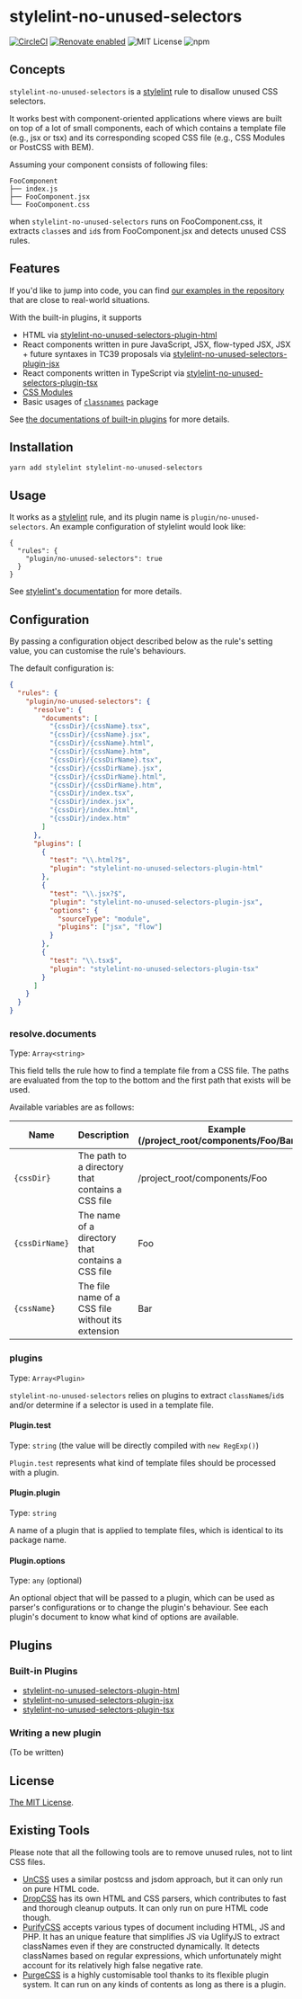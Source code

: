 # stylelint-no-unused-selectors

[![CircleCI](https://circleci.com/gh/nodaguti/stylelint-no-unused-selectors.svg?style=svg)](https://circleci.com/gh/nodaguti/stylelint-no-unused-selectors) [![Renovate enabled](https://img.shields.io/badge/renovate-enabled-brightgreen.svg)](https://renovatebot.com/) ![MIT License](https://img.shields.io/npm/l/stylelint-no-unused-selectors.svg) ![npm](https://img.shields.io/npm/v/stylelint-no-unused-selectors.svg)

## Concepts

`stylelint-no-unused-selectors` is a [stylelint](https://github.com/stylelint/stylelint) rule to disallow unused CSS selectors.

It works best with component-oriented applications where views are built on top of a lot of small components, each of which contains a template file (e.g., jsx or tsx) and its corresponding scoped CSS file (e.g., CSS Modules or PostCSS with BEM).

Assuming your component consists of following files:

```
FooComponent
├── index.js
├── FooComponent.jsx
└── FooComponent.css
```

when `stylelint-no-unused-selectors` runs on FooComponent.css, it extracts `class`es and `id`s from FooComponent.jsx and detects unused CSS rules.

## Features

If you'd like to jump into code, you can find [our examples in the repository](https://github.com/nodaguti/stylelint-no-unused-selectors/tree/master/examples) that are close to real-world situations.

With the built-in plugins, it supports

- HTML via [stylelint-no-unused-selectors-plugin-html](https://github.com/nodaguti/stylelint-no-unused-selectors/tree/master/src/plugins/stylelint-no-unused-selectors-plugin-html)
- React components written in pure JavaScript, JSX, flow-typed JSX, JSX + future syntaxes in TC39 proposals via [stylelint-no-unused-selectors-plugin-jsx](https://github.com/nodaguti/stylelint-no-unused-selectors/tree/master/src/plugins/stylelint-no-unused-selectors-plugin-jsx)
- React components written in TypeScript via [stylelint-no-unused-selectors-plugin-tsx](https://github.com/nodaguti/stylelint-no-unused-selectors/tree/master/src/plugins/stylelint-no-unused-selectors-plugin-tsx)
- [CSS Modules](https://github.com/css-modules/css-modules)
- Basic usages of [`classnames`](https://github.com/JedWatson/classnames) package

See [the documentations of built-in plugins](#built-in-plugins) for more details.

## Installation

```
yarn add stylelint stylelint-no-unused-selectors
```

## Usage

It works as a [stylelint](https://github.com/stylelint/stylelint) rule, and its plugin name is `plugin/no-unused-selectors`. An example configuration of stylelint would look like:

```
{
  "rules": {
    "plugin/no-unused-selectors": true
  }
}
```

See [stylelint's documentation](https://github.com/stylelint/stylelint#getting-started) for more details.

## Configuration

By passing a configuration object described below as the rule's setting value, you can customise the rule's behaviours.

The default configuration is:

```json
{
  "rules": {
    "plugin/no-unused-selectors": {
      "resolve": {
        "documents": [
          "{cssDir}/{cssName}.tsx",
          "{cssDir}/{cssName}.jsx",
          "{cssDir}/{cssName}.html",
          "{cssDir}/{cssName}.htm",
          "{cssDir}/{cssDirName}.tsx",
          "{cssDir}/{cssDirName}.jsx",
          "{cssDir}/{cssDirName}.html",
          "{cssDir}/{cssDirName}.htm",
          "{cssDir}/index.tsx",
          "{cssDir}/index.jsx",
          "{cssDir}/index.html",
          "{cssDir}/index.htm"
        ]
      },
      "plugins": [
        {
          "test": "\\.html?$",
          "plugin": "stylelint-no-unused-selectors-plugin-html"
        },
        {
          "test": "\\.jsx?$",
          "plugin": "stylelint-no-unused-selectors-plugin-jsx",
          "options": {
            "sourceType": "module",
            "plugins": ["jsx", "flow"]
          }
        },
        {
          "test": "\\.tsx$",
          "plugin": "stylelint-no-unused-selectors-plugin-tsx"
        }
      ]
    }
  }
}
```

### resolve.documents

Type: `Array<string>`

This field tells the rule how to find a template file from a CSS file. The paths are evaluated from the top to the bottom and the first path that exists will be used.

Available variables are as follows:

| Name           | Description                                       | Example (/project_root/components/Foo/Bar.css) |
| -------------- | ------------------------------------------------- | ---------------------------------------------- |
| `{cssDir}`     | The path to a directory that contains a CSS file  | /project_root/components/Foo                   |
| `{cssDirName}` | The name of a directory that contains a CSS file  | Foo                                            |
| `{cssName}`    | The file name of a CSS file without its extension | Bar                                            |

### plugins

Type: `Array<Plugin>`

`stylelint-no-unused-selectors` relies on plugins to extract `className`s/`id`s and/or determine if a selector is used in a template file.

#### Plugin.test

Type: `string` (the value will be directly compiled with `new RegExp()`)

`Plugin.test` represents what kind of template files should be processed with a plugin.

#### Plugin.plugin

Type: `string`

A name of a plugin that is applied to template files, which is identical to its package name.

#### Plugin.options

Type: `any` (optional)

An optional object that will be passed to a plugin, which can be used as parser's configurations or to change the plugin's behaviour. See each plugin's document to know what kind of options are available.

## Plugins

### Built-in Plugins

- [stylelint-no-unused-selectors-plugin-html](https://github.com/nodaguti/stylelint-no-unused-selectors/tree/master/src/plugins/stylelint-no-unused-selectors-plugin-html)
- [stylelint-no-unused-selectors-plugin-jsx](https://github.com/nodaguti/stylelint-no-unused-selectors/tree/master/src/plugins/stylelint-no-unused-selectors-plugin-jsx)
- [stylelint-no-unused-selectors-plugin-tsx](https://github.com/nodaguti/stylelint-no-unused-selectors/tree/master/src/plugins/stylelint-no-unused-selectors-plugin-tsx)

### Writing a new plugin

(To be written)

## License

[The MIT License](https://raw.githubusercontent.com/nodaguti/stylelint-no-unused-selectors/master/LICENSE).

## Existing Tools

Please note that all the following tools are to remove unused rules, not to lint CSS files.

- [UnCSS](https://github.com/uncss/uncss) uses a similar postcss and jsdom approach, but it can only run on pure HTML code.
- [DropCSS](https://github.com/leeoniya/dropcss) has its own HTML and CSS parsers, which contributes to fast and thorough cleanup outputs. It can only run on pure HTML code though.
- [PurifyCSS](https://github.com/purifycss/purifycss) accepts various types of document including HTML, JS and PHP. It has an unique feature that simplifies JS via UglifyJS to extract classNames even if they are constructed dynamically. It detects classNames based on regular expressions, which unfortunately might account for its relatively high false negative rate.
- [PurgeCSS](https://github.com/FullHuman/purgecss) is a highly customisable tool thanks to its flexible plugin system. It can run on any kinds of contents as long as there is a plugin.
